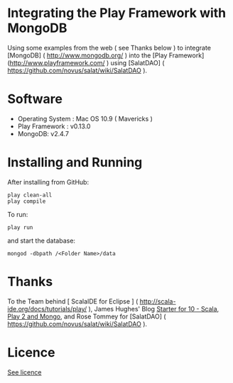 # Integrating the Play Framework with MongoDB

Using some examples from the web ( see Thanks below ) to integrate [MongoDB] ( http://www.mongodb.org/ ) into the 
[Play Framework] (http://www.playframework.com/ ) using [SalatDAO] ( https://github.com/novus/salat/wiki/SalatDAO ). 

# Software
 
* Operating System : Mac OS 10.9 ( Mavericks )
* Play Framework : v0.13.0
* MongoDB: v2.4.7 

# Installing and Running

After installing from GitHub:

    play clean-all 
    play compile

To run:

    play run  

and start the database:

    mongod -dbpath /<Folder Name>/data

# Thanks

To the Team behind [ ScalaIDE for Eclipse ] ( http://scala-ide.org/docs/tutorials/play/ ), 
James Hughes' Blog [Starter for 10 - Scala, Play 2 and Mongo](http://yobriefca.se/blog/2012/05/08/starter-for-10-scala-play-2-and-mongo/), 
and Rose Tommey for [SalatDAO] ( https://github.com/novus/salat/wiki/SalatDAO ).

# Licence

[See licence]( https://github.com/dtinblack/Play-TestDB/blob/master/LICENSE ) 

